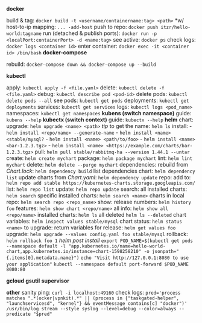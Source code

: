 **docker**

build & tag: `docker build -t <username/containername:tag> <path>` *w/ host-to-ip mapping: `... -add-host`
push to repo: `docker push itzr/hello-world:tagname`
run (detached & publish ports): `docker run -p <localPort:containerPort> -d <name:tag>`
see active: `docker ps`
check logs: `docker logs <container id>`
enter container: `docker exec -it <container id> /bin/bash`
**docker-compose**

rebuild: `docker-compose down && docker-compose up --build` 

**kubectl**

apply: `kubectl apply -f <file.yaml>`
delete: `kubectl delete -f <file.yaml>`
debug: `kubectl describe pod <pod-id>` 
delete pods: `kubectl delete pods --all`
see
   pods: `kubectl get pods`
   deployments: `kubectl get deployments`
   services: `kubectl get services`
   logs: `kubectl logs <pod_name>`
   namespaces: `kubectl get namespaces`
**kubens (switch namespace)**
guide: `kubens --help`
**kubectx (switch context)**
guide: `kubectx --help`
**helm**
chart:
    upgrade: `helm upgrade <name> <path>`
    *tip* to get the name: `helm ls`
    install:
        - `helm install <repo/name> --generate-name`
        - `helm install <name> <stable/mysql?`
        - `helm install <name> <path/to/foo>`
        - `helm install <name> <bar-1.2.3.tgz>`
        - `helm install <name> <https://example.com/charts/bar-1.2.3.tgz>`
    pull: `helm pull stable/rabbitmq-ha --version 1.44.1 --untar`
    create: `helm create mychart`
    package: `helm package mychart`
    lint: `helm lint mychart`
    delete: `helm delete --purge mychart`
dependencies: 
    rebuild from *Chart.lock*: `helm dependency build`
    list dependencies chart: `helm dependency list` 
    update charts from *Chart.yaml*: `helm dependency update`
repo: 
    add to: `helm repo add stable https://kubernetes-charts.storage.googleapis.com/`
    list: `helm repo list`
    update: `helm repo update`
search:
    all installed charts: `helm search`
    specific installed charts: `helm search <name>`
    charts in local repo: `helm search repo <repo_name>`
show: 
    release numbers: `helm history foo`
    features: `helm show chart <repo/name>`
    all info: `helm show all <repo/name>`
    installed charts: `helm ls`
    all deleted `helm ls --deleted`
    chart variables: `helm inspect values stable/mysql`
    chart status: `helm status <name>`
to upgrade:
    return variables for release: `helm get values foo`
    upgrade: `helm upgrade --values config.yaml foo stable/mysql`
    rollback: `helm rollback foo 1`
*helm post install*
`export POD_NAME=$(kubectl get pods --namespace default -l "app.kubernetes.io/name=hello-world-chart,app.kubernetes.io/instance=chart-1598258210" -o jsonpath="{.items[0].metadata.name}")`
`echo "Visit http://127.0.0.1:8080 to use your application"`
`kubectl --namespace default port-forward $POD_NAME 8080:80`
        
**gcloud**
**gsutil**
**supervisor**

**other**
sanity ping: `curl -i localhost:49160`
check logs: `pred='process matches ".*(ocker|vpnkit).*" || (process in {"taskgated-helper", "launchservicesd", "kernel"} && eventMessage contains[c] "docker")' /usr/bin/log stream --style syslog --level=debug --color=always --predicate "$pred"`
